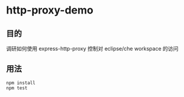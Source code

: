 # http-proxy-demo

## 目的
调研如何使用 express-http-proxy 控制对 eclipse/che workspace 的访问

## 用法
```
npm install
npm test
```
